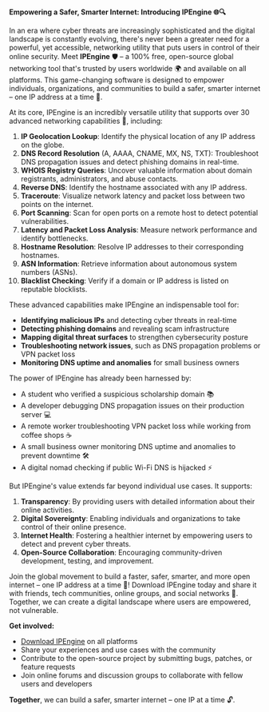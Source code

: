 **Empowering a Safer, Smarter Internet: Introducing IPEngine 🌐🔍**

In an era where cyber threats are increasingly sophisticated and the digital landscape is constantly evolving, there's never been a greater need for a powerful, yet accessible, networking utility that puts users in control of their online security. Meet **IPEngine** 🛡️ – a 100% free, open-source global networking tool that's trusted by users worldwide 🌍 and available on all platforms. This game-changing software is designed to empower individuals, organizations, and communities to build a safer, smarter internet – one IP address at a time 🔐.

At its core, IPEngine is an incredibly versatile utility that supports over 30 advanced networking capabilities 📡, including:

1. **IP Geolocation Lookup**: Identify the physical location of any IP address on the globe.
2. **DNS Record Resolution** (A, AAAA, CNAME, MX, NS, TXT): Troubleshoot DNS propagation issues and detect phishing domains in real-time.
3. **WHOIS Registry Queries**: Uncover valuable information about domain registrants, administrators, and abuse contacts.
4. **Reverse DNS**: Identify the hostname associated with any IP address.
5. **Traceroute**: Visualize network latency and packet loss between two points on the internet.
6. **Port Scanning**: Scan for open ports on a remote host to detect potential vulnerabilities.
7. **Latency and Packet Loss Analysis**: Measure network performance and identify bottlenecks.
8. **Hostname Resolution**: Resolve IP addresses to their corresponding hostnames.
9. **ASN Information**: Retrieve information about autonomous system numbers (ASNs).
10. **Blacklist Checking**: Verify if a domain or IP address is listed on reputable blocklists.

These advanced capabilities make IPEngine an indispensable tool for:

* **Identifying malicious IPs** and detecting cyber threats in real-time
* **Detecting phishing domains** and revealing scam infrastructure
* **Mapping digital threat surfaces** to strengthen cybersecurity posture
* **Troubleshooting network issues**, such as DNS propagation problems or VPN packet loss
* **Monitoring DNS uptime and anomalies** for small business owners

The power of IPEngine has already been harnessed by:

* A student who verified a suspicious scholarship domain 📚
* A developer debugging DNS propagation issues on their production server 💻
* A remote worker troubleshooting VPN packet loss while working from coffee shops ☕️
* A small business owner monitoring DNS uptime and anomalies to prevent downtime 🛠️
* A digital nomad checking if public Wi-Fi DNS is hijacked ⚡️

But IPEngine's value extends far beyond individual use cases. It supports:

1. **Transparency**: By providing users with detailed information about their online activities.
2. **Digital Sovereignty**: Enabling individuals and organizations to take control of their online presence.
3. **Internet Health**: Fostering a healthier internet by empowering users to detect and prevent cyber threats.
4. **Open-Source Collaboration**: Encouraging community-driven development, testing, and improvement.

Join the global movement to build a faster, safer, smarter, and more open internet – one IP address at a time 🔀! Download IPEngine today and share it with friends, tech communities, online groups, and social networks 🌟. Together, we can create a digital landscape where users are empowered, not vulnerable.

**Get involved:**

* [Download IPEngine](https://www.ipengine.xyz) on all platforms
* Share your experiences and use cases with the community
* Contribute to the open-source project by submitting bugs, patches, or feature requests
* Join online forums and discussion groups to collaborate with fellow users and developers

**Together**, we can build a safer, smarter internet – one IP at a time 🔓.
